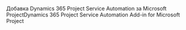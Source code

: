 <span data-ttu-id="82d8c-101">Добавка Dynamics 365 Project Service Automation за Microsoft Project</span><span class="sxs-lookup"><span data-stu-id="82d8c-101">Dynamics 365 Project Service Automation Add-in for Microsoft Project</span></span>